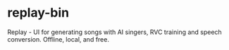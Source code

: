 # replay-bin
Replay - UI for generating songs with AI singers, RVC training and speech conversion. Offline, local, and free.
